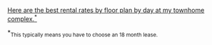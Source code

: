 [Here are the best rental rates by floor plan by day at my townhome complex.<sup>*</sup>](quick_scans.html)

*<sub>This typically means you have to choose an 18 month lease.</sub>


